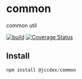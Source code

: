 # common

common util

[![build](https://github.com/GinMu/common/actions/workflows/node.js.yml/badge.svg)](https://github.com/GinMu/common/actions/workflows/node.js.yml)
[![Coverage Status](https://coveralls.io/repos/github/GinMu/common/badge.svg?branch=main)](https://coveralls.io/github/GinMu/common?branch=main)

## Install

```javascript
npm install @jccdex/common
```

